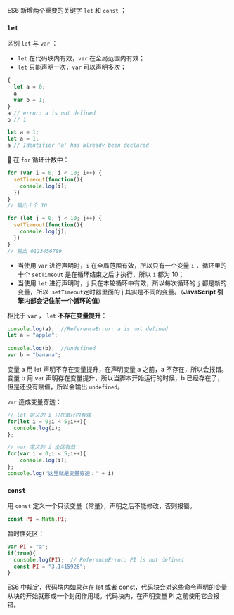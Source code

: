 ES6 新增两个重要的关键字 `let` 和 `const` ；

### `let`

区别 `let` 与 `var` ：

+ `let` 在代码块内有效，`var` 在全局范围内有效；
+ `let` 只能声明一次，`var` 可以声明多次；

```js
{
  let a = 0;
  a
  var b = 1;
}
a // error: a is not defined
b // 1
```

```js
let a = 1;
let a = 1;
a // Identifier 'a' has already been declared
```



🧮 在 `for` 循环计数中：

```js
for (var i = 0; i < 10; i++) {
  setTimeout(function(){
    console.log(i);
  })
}
// 输出十个 10

for (let j = 0; j < 10; j++) {
  setTimeout(function(){
    console.log(j);
  })
}
// 输出 0123456789
```

+ 当使用 `var` 进行声明时，`i` 在全局范围有效，所以只有一个变量 `i` ，循环里的十个 `setTimeout` 是在循环结束之后才执行，所以 `i` 都为 10；
+ 当使用 `let` 进行声明时，`j` 只在本轮循环中有效，所以每次循环的 `j` 都是新的变量，所以` setTimeout`定时器里面的 j 其实是不同的变量。（**JavaScript 引擎内部会记住前一个循环的值**）



相比于 `var` ，  `let` **不存在变量提升**：

```js
console.log(a);  //ReferenceError: a is not defined
let a = "apple";
 
console.log(b);  //undefined
var b = "banana";
```

变量 a 用 let 声明不存在变量提升，在声明变量 a 之前，a 不存在，所以会报错。变量 b 用 var 声明存在变量提升，所以当脚本开始运行的时候，b 已经存在了，但是还没有赋值，所以会输出 `undefined`。	

`var` 造成变量穿透：

```js
// let 定义的 i 只在循环内有效
for(let i = 0;i < 5;i++){
  console.log(i);
};

// var 定义的 i 全区有效：
for(var i = 0;i < 5;i++){
    console.log(i);
};
console.log("这里就是变量穿透：" + i)
```



### `const`

用 `const` 定义一个只读变量（常量），声明之后不能修改，否则报错。

```js
const PI = Math.PI;
```

暂时性死区：

```js
var PI = "a";
if(true){
  console.log(PI);  // ReferenceError: PI is not defined
  const PI = "3.1415926";
}
```

ES6 中规定，代码块内如果存在 let 或者 const，代码块会对这些命令声明的变量从块的开始就形成一个封闭作用域。代码块内，在声明变量 PI 之前使用它会报错。